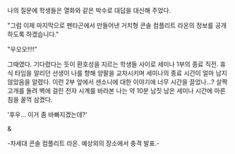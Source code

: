 나의 질문에 학생들은 열화와 같은 박수로 대답을 대신해 주었다. 

"그럼 이제 마지막으로 펜타곤에서 만들어낸 거치형 콘솔 컴플리트 라온의 정보를 공개하도록 하겠습니다." 

"우오오!!!!" 

그때였다. 기다렸다는 듯이 환호성을 지르는 학생들 사이로 세미나 1부의 종료 직전. 휴식 타임을 알리던 선생이 나를 향해 양팔을 교차시키며 세미나의 종료 시간이 얼마 남지 않았음을 알렸다. 
이런 2부 앞에서 센소니에 대한 이야기에 너무 시간을 끌었나...? 
살짝 고개를 돌려 벽에 걸린 전자 시계를 바라본 나는 약 10분 남짓 남은 세미나 시간에 마른침을 꿀꺽 삼켰다. 

'후우... 이거 좀 바빠지겠는데?' 

& 

-차세대 콘솔 컴플리트 라온. 예상외의 장소에서 충격 발표.- 